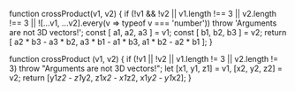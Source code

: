 <!-- 1 -->
function crossProduct(v1, v2) {
  if (!v1 && !v2 || v1.length !== 3 || v2.length !== 3 || ![...v1, ...v2].every(v => typeof v === 'number')) throw 'Arguments are not 3D vectors!';
  const [ a1, a2, a3 ] = v1;
  const [ b1, b2, b3 ] = v2;
  return [ 
    a2 * b3 - a3 * b2, 
    a3 * b1 - a1 * b3, 
    a1 * b2 - a2 * b1
  ];
}

<!-- 2 -->
function crossProduct (v1, v2) {
  if (!v1 || !v2 || v1.length != 3 || v2.length != 3) throw "Arguments are not 3D vectors!";
  let [x1, y1, z1] = v1, [x2, y2, z2] = v2;
  return [y1*z2 - z1*y2, z1*x2 - x1*z2, x1*y2 - y1*x2];
}
